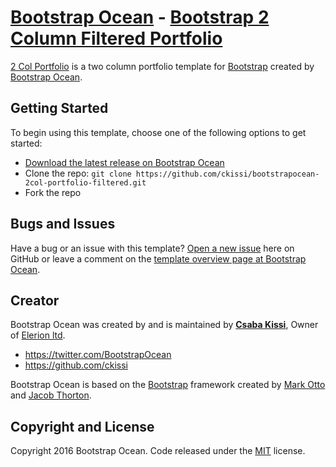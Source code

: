 # [Bootstrap Ocean](http://www.bootstrapocean.com/) - [Bootstrap 2 Column Filtered Portfolio](http://www.bootstrapocean.com/theme/theme/preview/bootstrapocean-2col-portfolio-filtered/)

[2 Col Portfolio](http://www.bootstrapocean.com/theme/preview/bootstrapocean-2col-portfolio-filtered/) is a two column portfolio template for [Bootstrap](http://www.bootstrapocean.com/) created by [Bootstrap Ocean](http://www.bootstrapocean.com/).

## Getting Started

To begin using this template, choose one of the following options to get started:
* [Download the latest release on Bootstrap Ocean](http://www.bootstrapocean.com/theme/bootstrapocean-2col-portfolio-filtered/)
* Clone the repo: `git clone https://github.com/ckissi/bootstrapocean-2col-portfolio-filtered.git`
* Fork the repo

## Bugs and Issues

Have a bug or an issue with this template? [Open a new issue](https://github.com/ckissi/bootstrapocean-2col-portfolio-filtered/issues) here on GitHub or leave a comment on the [template overview page at Bootstrap Ocean](http://www.bootstrapocean.com/theme/preview/bootstrapocean-2col-portfolio-filtered/).

## Creator

Bootstrap Ocean was created by and is maintained by **[Csaba Kissi](http://www.elerion.com/)**, Owner of [Elerion ltd](http://www.elerion.com/).

* https://twitter.com/BootstrapOcean
* https://github.com/ckissi

Bootstrap Ocean is based on the [Bootstrap](http://getbootstrap.com/) framework created by [Mark Otto](https://twitter.com/mdo) and [Jacob Thorton](https://twitter.com/fat).

## Copyright and License

Copyright 2016 Bootstrap Ocean. Code released under the [MIT](https://github.com/ckissi/bootstrapocean-2col-portfolio-filtered/LICENSE) license.